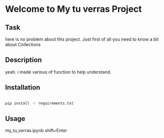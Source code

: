 # Welcome to My tu verras Project

## Task
here is no problem about this project. Just first of all you need to know a bit about Collections
## Description
yeah. i made various of function to help understand.
## Installation
```bash

pip install -r requirements.txt

```
## Usage
my_tu_verras.ipynb 
shift+Enter
